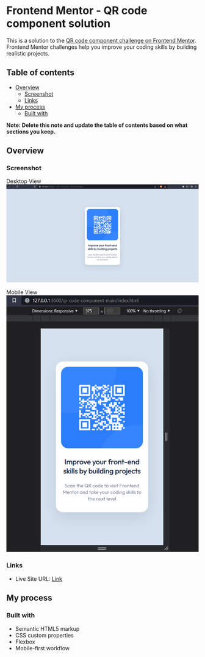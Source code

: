 # Frontend Mentor - QR code component solution

This is a solution to the [QR code component challenge on Frontend Mentor](https://www.frontendmentor.io/challenges/qr-code-component-iux_sIO_H). Frontend Mentor challenges help you improve your coding skills by building realistic projects.

## Table of contents

- [Overview](#overview)
  - [Screenshot](#screenshot)
  - [Links](#links)
- [My process](#my-process)
  - [Built with](#built-with)


**Note: Delete this note and update the table of contents based on what sections you keep.**

## Overview

### Screenshot

Desktop View
![](./images/desktop-view.png)

Mobile View
![](./images//mobile-view.png)

### Links


- Live Site URL: [Link](https://your-live-site-url.com)

## My process

### Built with

- Semantic HTML5 markup
- CSS custom properties
- Flexbox
- Mobile-first workflow
